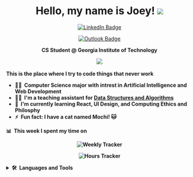 <h1 align="center">Hello, my name is Joey! <img src="https://media.giphy.com/media/hvRJCLFzcasrR4ia7z/giphy.gif" width="40"></h1>


<div align="center">
<a href="https://www.linkedin.com/in/joeyorofino/"><img src="https://img.shields.io/badge/LinkedIn-0A66C2.svg?style=for-the-badge&logo=LinkedIn&logoColor=white" alt="LinkedIn Badge">
  
<a href="mailto:jorofino3@gatech.edu"><img src="https://img.shields.io/badge/Microsoft%20Outlook-0078D4.svg?style=for-the-badge&logo=Microsoft-Outlook&logoColor=white" alt="Outlook Badge">
    
  
  </a>
  
  
</div>
<p align="center" >
<b>CS Student @ Georgia Institute of Technology<b/>
</p>
<p align="center"><img src="https://25.media.tumblr.com/afaca45b2b31a46bd73a34b3665593ec/tumblr_mmaqeyKhPw1qi0f9no1_500.gif" width=500 hieght=229/></p>


This is the place where I try to code things that never work

- 👨‍💻 &nbsp;Computer Science major with intrest in Artificial Intelligence and Web Development
- 👨‍🏫 &nbsp;I'm a teaching assistant for [Data Structures and Algorithms](https://ctl.gatech.edu/sites/default/files/images/hudachek-buswell_cs1332_syllabus.pdf) 
- 🌱 &nbsp;I'm currently learning React, UI Design, and Computing Ethics and Philosphy 
- ⚡ &nbsp;Fun fact: I have a cat named Mochi! 🐱


📊 &nbsp;**This week I spent my time on**
<div style="text-align: center">
  <figure><img src="https://wakatime.com/share/@16d6c9c0-9c8f-4009-bcb4-c84b24d7bd3c/daf090c3-760d-4d63-ad43-cbb35361dfe8.svg" width=450 hieght=375 alt="Weekly     Tracker"></img></figure>
  <figure><img src="https://wakatime.com/share/@16d6c9c0-9c8f-4009-bcb4-c84b24d7bd3c/191f28c4-e6a6-439f-a2d4-7e5eb6d82bc3.png" width=450 hieght=375 alt="Hours Tracker" /><figure>
 </div>
 <details>

 <summary><b>🛠️&nbsp;&nbsp;Languages&nbsp;and&nbsp;Tools</b></summary>
  <br/>
 
<span>
  <img src="https://github.com/devicons/devicon/blob/master/icons/java/java-original-wordmark.svg" title="Java" alt="Java" width="40" height="40"/>&nbsp;
  <img src="https://github.com/devicons/devicon/blob/master/icons/react/react-original-wordmark.svg" title="React" alt="React" width="40" height="40"/>&nbsp;
  <img src="https://github.com/devicons/devicon/blob/master/icons/javascript/javascript-original.svg" title="JavaScript" alt="JavaScript" width="40"  height="40"/>&nbsp;
  <img src="https://github.com/devicons/devicon/blob/master/icons/c/c-original.svg" title="C" alt="C" width="40" height="40"/>&nbsp;
  <img src="https://github.com/devicons/devicon/blob/master/icons/kotlin/kotlin-original.svg" title="Kotlin" alt="Kotlin" width="40" height="40"/>&nbsp;
  <img src="https://github.com/devicons/devicon/blob/master/icons/css3/css3-plain-wordmark.svg"  title="CSS3" alt="CSS" width="40" height="40"/>&nbsp;
  <img src="https://github.com/devicons/devicon/blob/master/icons/html5/html5-original.svg" title="HTML5" alt="HTML" width="40" height="40"/>&nbsp;
  <img src="https://github.com/devicons/devicon/blob/master/icons/python/python-original.svg" title="Python" alt="Python" width="40" height="40"/>&nbsp;
  <img src="https://github.com/devicons/devicon/blob/master/icons/vscode/vscode-original.svg" title="VSCode" alt="VSCode" width="40" height="40"/>&nbsp;
  <img src="https://github.com/devicons/devicon/blob/master/icons/intellij/intellij-plain.svg" title="IntelliJ" alt="IntelliJ" width="40" height="40"/>&nbsp;
  <img src="https://github.com/devicons/devicon/blob/master/icons/git/git-original-wordmark.svg" title="Git" alt="Git" width="40" height="40"/>&nbsp;
</span>
</details>

